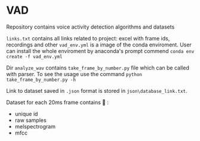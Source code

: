 # VAD
Repository contains voice activity detection algorithms and datasets

`links.txt` contains all links related to project: excel with frame ids, recordings and other
`vad_env.yml` is a image of the conda enviroment. User can install the whole enviroment by anaconda's prompt commend `conda env create -f vad_env.yml`

Dir `analyze_wav` contains `take_frame_by_number.py` file which can be called with parser. To see the usage use the command `python take_frame_by_number.py -h`

Link to dataset saved in `.json` format is stored in `json\database_link.txt`.

Dataset for each 20ms frame contains :muscle: :
  + unique id <br>
  + raw samples <br>  
  + melspectrogram <br> 
  + mfcc

